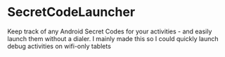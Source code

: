 SecretCodeLauncher
==================

Keep track of any Android Secret Codes for your activities - and easily launch them without a dialer. I mainly made this so I could quickly launch debug activities on wifi-only tablets
